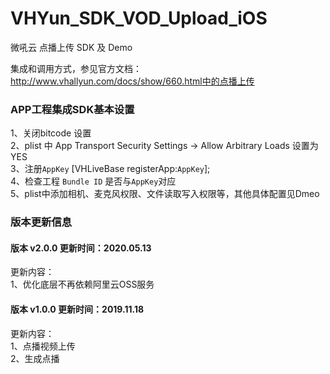 # VHYun_SDK_VOD_Upload_iOS

微吼云 点播上传 SDK 及 Demo <br>

集成和调用方式，参见官方文档：http://www.vhallyun.com/docs/show/660.html中的点播上传 <br>


### APP工程集成SDK基本设置
1、关闭bitcode 设置<br>
2、plist 中 App Transport Security Settings -> Allow Arbitrary Loads 设置为YES<br>
3、注册`AppKey`  [VHLiveBase registerApp:`AppKey`]; <br>
4、检查工程 `Bundle ID` 是否与`AppKey`对应 <br>
5、plist中添加相机、麦克风权限、文件读取写入权限等，其他具体配置见Dmeo <br>

### 版本更新信息
#### 版本 v2.0.0 更新时间：2020.05.13
更新内容：<br>
1、优化底层不再依赖阿里云OSS服务 <br>


#### 版本 v1.0.0 更新时间：2019.11.18
更新内容：<br>
1、点播视频上传 <br>
2、生成点播 <br>


